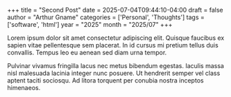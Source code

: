 +++
title = "Second Post"
date = 2025-07-04T09:44:10-04:00
draft = false
author = "Arthur Gname"
categories = ['Personal', 'Thoughts']
tags = ['software', 'html']
year = "2025"
month = "2025/07"
+++

Lorem ipsum dolor sit amet consectetur adipiscing elit. Quisque faucibus ex sapien vitae pellentesque sem placerat. In id cursus mi pretium tellus duis convallis. Tempus leo eu aenean sed diam urna tempor.

<!-- more -->

Pulvinar vivamus fringilla lacus nec metus bibendum egestas. Iaculis massa nisl malesuada lacinia integer nunc posuere. Ut hendrerit semper vel class aptent taciti sociosqu. Ad litora torquent per conubia nostra inceptos himenaeos.